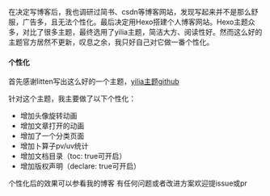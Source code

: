 在决定写博客后，我也调研过简书、csdn等博客网站，发现写起来并不是那么舒服，广告多，且无法个性化。最后决定用Hexo搭建个人博客网站。Hexo主题众多，对比了很多主题，最终选用了yilia主题，简洁大方、阅读性好。然而这么好的主题官方居然不更新，叹息之余，我只好自己对它做一番个性化。

#### 个性化

首先感谢litten写出这么好的一个主题，[yilia主题github](https://github.com/litten/hexo-theme-yilia)

针对这个主题，我主要做了以下个性化：

- 增加头像旋转动画
- 增加文章打开的动画
- 增加了一个分类页面
- 增加卜算子pv/uv统计
- 增加文档目录（toc: true可开启）
- 增加版权声明（declare: true可开启）


个性化后的效果可以参看我的博客
有任何问题或者改进方案欢迎提issue或pr
